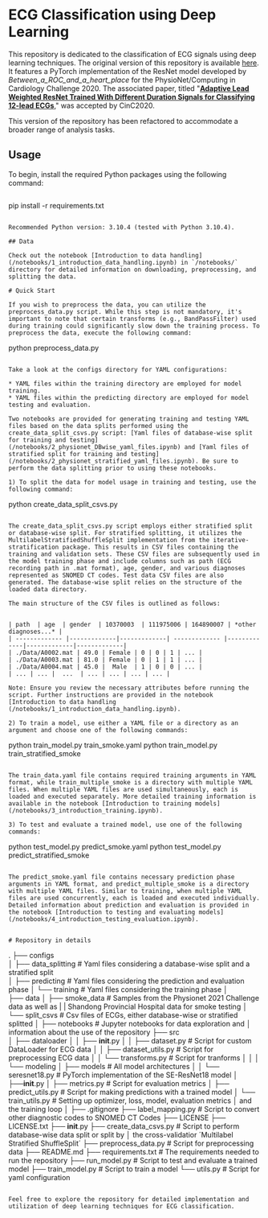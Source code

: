 # ECG Classification using Deep Learning

This repository is dedicated to the classification of ECG signals using deep learning techniques. The original version of this repository is available [here](https://github.com/ZhaoZhibin/Physionet2020model). It features a PyTorch implementation of the ResNet model developed by *Between_a_ROC_and_a_heart_place* for the PhysioNet/Computing in Cardiology Challenge 2020. The associated paper, titled "[**Adaptive Lead Weighted ResNet Trained With Different Duration Signals for Classifying 12-lead ECGs**](https://physionetchallenges.github.io/2020/papers/112.pdf)," was accepted by CinC2020.

This version of the repository has been refactored to accommodate a broader range of analysis tasks.

## Usage

To begin, install the required Python packages using the following command:

```shell

```
pip install -r requirements.txt
```

Recommended Python version: 3.10.4 (tested with Python 3.10.4).

## Data

Check out the notebook [Introduction to data handling](/notebooks/1_introduction_data_handling.ipynb) in `/notebooks/` directory for detailed information on downloading, preprocessing, and splitting the data.

# Quick Start

If you wish to preprocess the data, you can utilize the preprocess_data.py script. While this step is not mandatory, it's important to note that certain transforms (e.g., BandPassFilter) used during training could significantly slow down the training process. To preprocess the data, execute the following command:
```
python preprocess_data.py

```

Take a look at the configs directory for YAML configurations:

* YAML files within the training directory are employed for model training.
* YAML files within the predicting directory are employed for model testing and evaluation.

Two notebooks are provided for generating training and testing YAML files based on the data splits performed using the create_data_split_csvs.py script: [Yaml files of database-wise split for training and testing](/notebooks/2_physionet_DBwise_yaml_files.ipynb) and [Yaml files of stratified split for training and testing](/notebooks/2_physionet_stratified_yaml_files.ipynb). Be sure to perform the data splitting prior to using these notebooks.

1) To split the data for model usage in training and testing, use the following command:

```
python create_data_split_csvs.py

```

The create_data_split_csvs.py script employs either stratified split or database-wise split. For stratified splitting, it utilizes the MultilabelStratifiedShuffleSplit implementation from the iterative-stratification package. This results in CSV files containing the training and validation sets. These CSV files are subsequently used in the model training phase and include columns such as path (ECG recording path in .mat format), age, gender, and various diagnoses represented as SNOMED CT codes. Test data CSV files are also generated. The database-wise split relies on the structure of the loaded data directory.

The main structure of the CSV files is outlined as follows:


| path  | age  | gender  | 10370003  | 111975006 | 164890007 | *other diagnoses...* |
| ------------- |-------------|-------------| ------------- |-------------|-------------|-------------|
| ./Data/A0002.mat | 49.0 | Female | 0 | 0 | 1 | ... |
| ./Data/A0003.mat | 81.0 | Female | 0 | 1 | 1 | ... |
| ./Data/A0004.mat | 45.0 |  Male  | 1 | 0 | 0 | ... |
| ... | ... |  ...  | ... | ... | ... | ... |

Note: Ensure you review the necessary attributes before running the script. Further instructions are provided in the notebook [Introduction to data handling (/notebooks/1_introduction_data_handling.ipynb). 

2) To train a model, use either a YAML file or a directory as an argument and choose one of the following commands:

```
python train_model.py train_smoke.yaml
python train_model.py train_stratified_smoke

```

The train_data.yaml file contains required training arguments in YAML format, while train_multiple_smoke is a directory with multiple YAML files. When multiple YAML files are used simultaneously, each is loaded and executed separately. More detailed training information is available in the notebook [Introduction to training models](/notebooks/3_introduction_training.ipynb).

3) To test and evaluate a trained model, use one of the following commands:

```
python test_model.py predict_smoke.yaml
python test_model.py predict_stratified_smoke

```

The predict_smoke.yaml file contains necessary prediction phase arguments in YAML format, and predict_multiple_smoke is a directory with multiple YAML files. Similar to training, when multiple YAML files are used concurrently, each is loaded and executed individually. Detailed information about prediction and evaluation is provided in the notebook [Introduction to testing and evaluating models](/notebooks/4_introduction_testing_evaluation.ipynb).


# Repository in details

```
.
├── configs                      
│   ├── data_splitting           # Yaml files considering a database-wise split and a stratified split   
│   ├── predicting               # Yaml files considering the prediction and evaluation phase
│   └── training                 # Yaml files considering the training phase
│   
├── data
│   ├── smoke_data               # Samples from the Physionet 2021 Challenge data as well as
|   |                              Shandong Provincial Hospital data for smoke testing
│   └── split_csvs               # Csv files of ECGs, either database-wise or stratified splitted
│
├── notebooks                    # Jupyter notebooks for data exploration and 
│                                  information about the use of the repository
├── src        
│   ├── dataloader 
│   │   ├── __init__.py
│   │   ├── dataset.py           # Script for custom DataLoader for ECG data
│   │   ├── dataset_utils.py     # Script for preprocessing ECG data
│   │   └── transforms.py        # Script for tranforms
│   │
│   └── modeling 
│       ├── models               # All model architectures
│       │   └── seresnet18.py    # PyTorch implementation of the SE-ResNet18 model
│       ├──__init__.py
│       ├── metrics.py           # Script for evaluation metrics
│       ├── predict_utils.py     # Script for making predictions with a trained model
│       └── train_utils.py       # Setting up optimizer, loss, model, evaluation metrics
│                                  and the training loop
│
├── .gitignore
├── label_mapping.py             # Script to convert other diagnostic codes to SNOMED CT Codes
├── LICENSE
├── LICENSE.txt
├── __init__.py
├── create_data_csvs.py          # Script to perform database-wise data split or split by
│                                  the cross-validatior ´Multilabel Stratified ShuffleSplit´ 
├── preprocess_data.py           # Script for preprocessing data
├── README.md
├── requirements.txt             # The requirements needed to run the repository
├── run_model.py                # Script to test and evaluate a trained model
├── train_model.py               # Script to train a model
└── utils.py                     # Script for yaml configuration



```

Feel free to explore the repository for detailed implementation and utilization of deep learning techniques for ECG classification.
